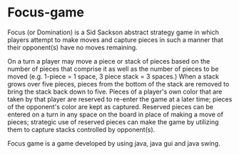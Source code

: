 # Focus-game

Focus (or Domination) is a Sid Sackson abstract strategy game in which players attempt to make moves and capture pieces in such a manner that their opponent(s) have no moves remaining.

On a turn a player may move a piece or stack of pieces based on the number of pieces that comprise it as well as the number of pieces to be moved (e.g. 1-piece = 1 space, 3 piece stack = 3 spaces.) When a stack grows over five pieces, pieces from the bottom of the stack are removed to bring the stack back down to five. Pieces of a player's own color that are taken by that player are reserved to re-enter the game at a later time; pieces of the opponent's color are kept as captured. Reserved pieces can be entered on a turn in any space on the board in place of making a move of pieces; strategic use of reserved pieces can make the game by utilizing them to capture stacks controlled by opponent(s).


Focus game is a game developed by using java, java gui and java swing.
